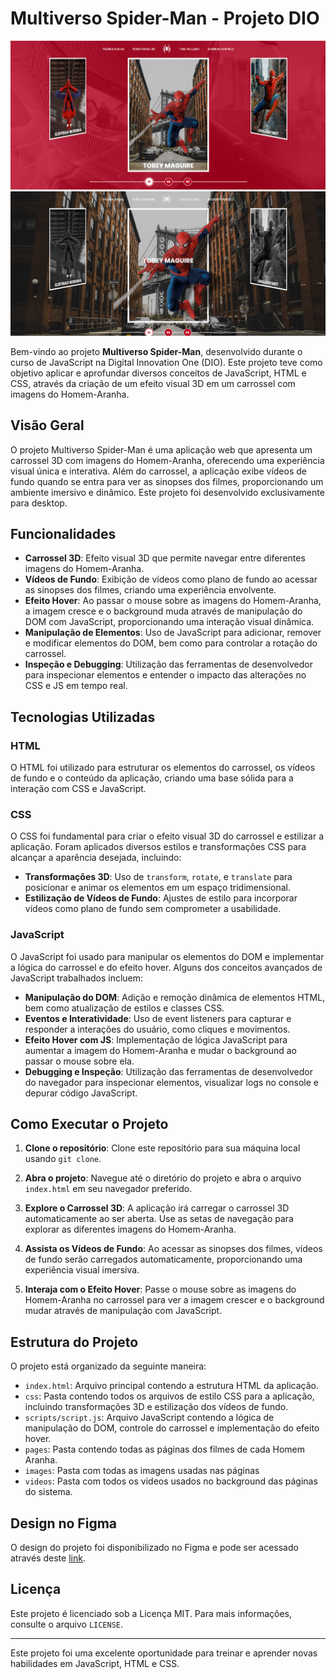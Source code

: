 # Multiverso Spider-Man - Projeto DIO

<img src="./img/project.png" alt="Imagem do sistema">
<img src="./img/project-1.png" alt="Imagem do sistema">


Bem-vindo ao projeto **Multiverso Spider-Man**, desenvolvido durante o curso de JavaScript na Digital Innovation One (DIO). Este projeto teve como objetivo aplicar e aprofundar diversos conceitos de JavaScript, HTML e CSS, através da criação de um efeito visual 3D em um carrossel com imagens do Homem-Aranha.

## Visão Geral

O projeto Multiverso Spider-Man é uma aplicação web que apresenta um carrossel 3D com imagens do Homem-Aranha, oferecendo uma experiência visual única e interativa. Além do carrossel, a aplicação exibe vídeos de fundo quando se entra para ver as sinopses dos filmes, proporcionando um ambiente imersivo e dinâmico. Este projeto foi desenvolvido exclusivamente para desktop.

## Funcionalidades

- **Carrossel 3D**: Efeito visual 3D que permite navegar entre diferentes imagens do Homem-Aranha.
- **Vídeos de Fundo**: Exibição de vídeos como plano de fundo ao acessar as sinopses dos filmes, criando uma experiência envolvente.
- **Efeito Hover**: Ao passar o mouse sobre as imagens do Homem-Aranha, a imagem cresce e o background muda através de manipulação do DOM com JavaScript, proporcionando uma interação visual dinâmica.
- **Manipulação de Elementos**: Uso de JavaScript para adicionar, remover e modificar elementos do DOM, bem como para controlar a rotação do carrossel.
- **Inspeção e Debugging**: Utilização das ferramentas de desenvolvedor para inspecionar elementos e entender o impacto das alterações no CSS e JS em tempo real.

## Tecnologias Utilizadas

### HTML

O HTML foi utilizado para estruturar os elementos do carrossel, os vídeos de fundo e o conteúdo da aplicação, criando uma base sólida para a interação com CSS e JavaScript.

### CSS

O CSS foi fundamental para criar o efeito visual 3D do carrossel e estilizar a aplicação. Foram aplicados diversos estilos e transformações CSS para alcançar a aparência desejada, incluindo:

- **Transformações 3D**: Uso de `transform`, `rotate`, e `translate` para posicionar e animar os elementos em um espaço tridimensional.
- **Estilização de Vídeos de Fundo**: Ajustes de estilo para incorporar vídeos como plano de fundo sem comprometer a usabilidade.

### JavaScript

O JavaScript foi usado para manipular os elementos do DOM e implementar a lógica do carrossel e do efeito hover. Alguns dos conceitos avançados de JavaScript trabalhados incluem:

- **Manipulação do DOM**: Adição e remoção dinâmica de elementos HTML, bem como atualização de estilos e classes CSS.
- **Eventos e Interatividade**: Uso de event listeners para capturar e responder a interações do usuário, como cliques e movimentos.
- **Efeito Hover com JS**: Implementação de lógica JavaScript para aumentar a imagem do Homem-Aranha e mudar o background ao passar o mouse sobre ela.
- **Debugging e Inspeção**: Utilização das ferramentas de desenvolvedor do navegador para inspecionar elementos, visualizar logs no console e depurar código JavaScript.

## Como Executar o Projeto

1. **Clone o repositório**: Clone este repositório para sua máquina local usando `git clone`.

2. **Abra o projeto**: Navegue até o diretório do projeto e abra o arquivo `index.html` em seu navegador preferido.

3. **Explore o Carrossel 3D**: A aplicação irá carregar o carrossel 3D automaticamente ao ser aberta. Use as setas de navegação para explorar as diferentes imagens do Homem-Aranha.

4. **Assista os Vídeos de Fundo**: Ao acessar as sinopses dos filmes, vídeos de fundo serão carregados automaticamente, proporcionando uma experiência visual imersiva.

5. **Interaja com o Efeito Hover**: Passe o mouse sobre as imagens do Homem-Aranha no carrossel para ver a imagem crescer e o background mudar através de manipulação com JavaScript.

## Estrutura do Projeto

O projeto está organizado da seguinte maneira:

- `index.html`: Arquivo principal contendo a estrutura HTML da aplicação.
- `css`: Pasta contendo todos os arquivos de estilo CSS para a aplicação, incluindo transformações 3D e estilização dos vídeos de fundo.
- `scripts/script.js`: Arquivo JavaScript contendo a lógica de manipulação do DOM, controle do carrossel e implementação do efeito hover.
- `pages`: Pasta contendo todas as páginas dos filmes de cada Homem Aranha.
- `images`: Pasta com todas as imagens usadas nas páginas
- `videos`: Pasta com todos os videos usados no background das páginas do sistema.

## Design no Figma

O design do projeto foi disponibilizado no Figma e pode ser acessado através deste [link](https://www.figma.com/design/GjvdE0uob68X6pEHqw2pY8/Multiverse-Spider-Man?node-id=1-17&t=RxgLS1CI2VBtBPTV-0).


## Licença

Este projeto é licenciado sob a Licença MIT. Para mais informações, consulte o arquivo `LICENSE`.

---

Este projeto foi uma excelente oportunidade para treinar e aprender novas habilidades em JavaScript, HTML e CSS.
